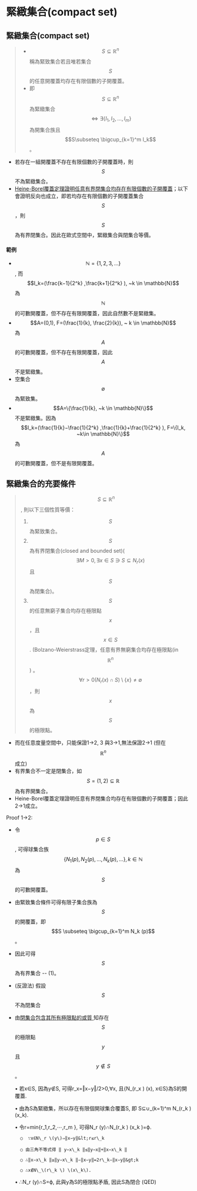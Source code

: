 # 緊緻集合\(compact set\)

##  緊緻集合\(compact set\)

> * $$S\subseteq \mathbb{R}^n$$ 稱為緊致集合若且唯若集合$$S$$的任意開覆蓋均存在有限個數的子開覆蓋。
> * 即$$S\subseteq \mathbb{R}^n$$為緊緻集合 $$\Leftrightarrow \exists \{I_1, I_2,\ldots, I_m\}$$為開集合族且 $$S\subseteq \bigcup_{k=1}^m I_k$$。

* 若存在一組開覆蓋不存在有限個數的子開覆蓋時，則$$S$$不為緊緻集合。
* [Heine-Borel覆蓋定理證明任意有界閉集合均存在有限個數的子開覆蓋](covering.md#heineborel-fu-gai-ding-li)；以下會證明反向也成立，即若均存在有限個數的子開覆蓋集合$$S$$，則$$S$$為有界閉集合。因此在歐式空間中，緊緻集合與閉集合等價。

#### 範例

* $$\mathbb{N}=\{1,2,3,\ldots\}$$, 而$$I_k=(\frac{k−1}{2^k} ,\frac{k+1}{2^k} ), ~k \in \mathbb{N}$$為$$\mathbb{N}$$的可數開覆蓋，但不存在有限開覆蓋，因此自然數不是緊緻集。
* $$A=(0,1), F=(\frac{1}{k}, \frac{2}{k}), ~ k \in \mathbb{N}$$  為$$A$$的可數開覆蓋，但不存在有限開覆蓋，因此$$A$$不是緊緻集。
* 空集合$$\emptyset$$ 為緊致集。
* $$A=\{\frac{1}{k}, ~k \in \mathbb{N}\}$$不是緊緻集。因為 $$I_k=(\frac{1}{k}−\frac{1}{2^k} ,\frac{1}{k}+\frac{1}{2^k} ), F=\{I_k, ~k\in \mathbb{N}\}$$為$$A$$的可數開覆蓋，但不是有限開覆蓋。

##  緊緻集合的充要條件

> $$S \subseteq \mathbb{R}^n$$, 則以下三個性質等價：
>
> 1. $$S$$為緊致集合。
> 2. $$S$$為有界閉集合\(closed and bounded set\)\($$\exists M >0, \exists x\in S \ni S \subseteq N_r (x) $$且 $$S$$為閉集合\)。
> 3. $$S$$的任意無窮子集合均存在極限點$$x$$，且$$x∈S$$.  \(Bolzano-Weierstrass定理，任意有界無窮集合均存在極限點\(in $$\mathbb{R}^n$$\)   。$$\forall r>0 (N_r (x)\cap S)\setminus \{x\} \neq \emptyset$$，則$$x$$為$$S$$的極限點。

* 而在任意度量空間中，只能保證1-&gt;2, 3 與3-&gt;1,無法保證2-&gt;1 \(但在$$\mathbb{R}^n$$ 成立\)
* 有界集合不一定是閉集合，如$$S=(1,2) \subseteq \mathbb{R}$$為有界開集合。
*  Heine-Borel覆蓋定理證明任意有界閉集合均存在有限個數的子開覆蓋；因此2-&gt;1成立。

Proof 1-&gt;2:

* 令$$p \in S$$, 可得球集合族 $$\{N_1 (p), N_2 (p),\ldots, N_k (p), \ldots\}, k \in \mathbb{N}$$為$$S$$的可數開覆蓋。
* 由緊致集合條件可得有限子集合族為$$S$$的開覆蓋，即 $$S \subseteq \bigcup_{k=1}^m N_k (p)$$。
* 因此可得$$S$$為有界集合 -- \(1\)。
*  \(反證法\) 假設$$S$$不為閉集合
* 由[閉集合包含其所有極限點的或質 ](../metric-space/closed-set.md#bi-ji-he-bao-han-qi-suo-you-ji-xian-dian)知存在$$S$$的極限點$$y$$且$$y \notin S$$。

	• 若x∈S, 因為y∉S, 可得r\_x=‖x−y‖/2&gt;0,∀x, 且{N\_\(r\_x \) \(x\), x∈S}為S的開覆蓋.

	• 由為S為緊緻集，所以存在有限個開球集合覆蓋S, 即 S⊆∪\_\(k=1\)^m N\_\(r\_k \) \(x\_k\).

	• 令r=min⁡{r\_1,r\_2,⋯,r\_m }, 可得N\_r \(y\)∩N\_\(r\_k \) \(x\_k \)=ϕ.

		○  ∵x∈N\_r \(y\)⇒‖x−y‖&lt;r≤r\_k

		○ 由三角不等式得 ‖ y−x\_k ‖≤‖y−x‖+‖x−x\_k ‖

		○ ∴‖x−x\_k ‖≥‖y−x\_k ‖−‖x−y‖=2r\_k−‖x−y‖&gt;k

		○ ∴x∉N\_\(r\_k \) \(x\_k\).

	• ∴N\_r \(y\)∩S=ϕ, 此與y為S的極限點矛盾, 因此S為閉合 \(QED\)





>





